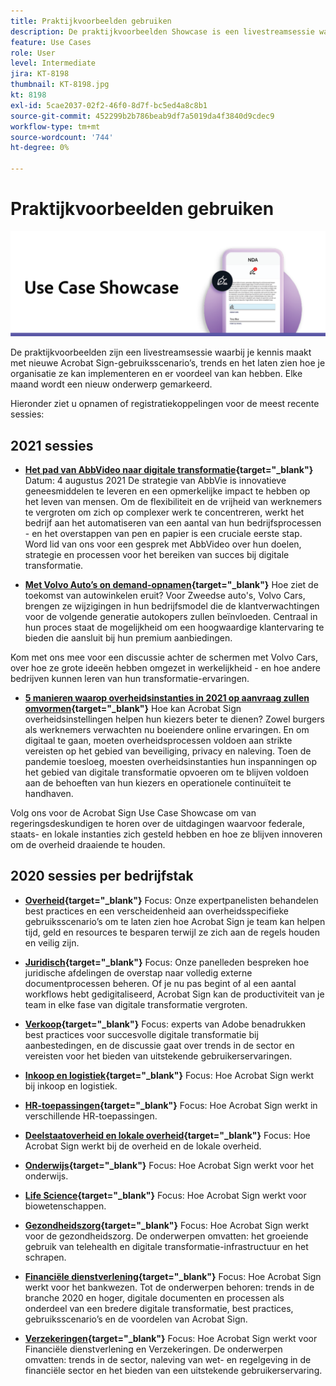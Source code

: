```yaml
---
title: Praktijkvoorbeelden gebruiken
description: De praktijkvoorbeelden Showcase is een livestreamsessie waarin je kennismaakt met nieuwe Acrobat Sign-gebruiksscenario’s, -trends en -trends, en die laat zien hoe je organisatie ze kan implementeren en er voordeel van kan hebben
feature: Use Cases
role: User
level: Intermediate
jira: KT-8198
thumbnail: KT-8198.jpg
kt: 8198
exl-id: 5cae2037-02f2-46f0-8d7f-bc5ed4a8c8b1
source-git-commit: 452299b2b786beab9df7a5019da4f3840d9cdec9
workflow-type: tm+mt
source-wordcount: '744'
ht-degree: 0%

---
```


# Praktijkvoorbeelden gebruiken

![use case banner](../assets/UCSC_Rebrand.png)

De praktijkvoorbeelden zijn een livestreamsessie waarbij je kennis maakt met nieuwe Acrobat Sign-gebruiksscenario’s, trends en het laten zien hoe je organisatie ze kan implementeren en er voordeel van kan hebben. Elke maand wordt een nieuw onderwerp gemarkeerd.

Hieronder ziet u opnamen of registratiekoppelingen voor de meest recente sessies:

## 2021 sessies

* **[Het pad van AbbVideo naar digitale transformatie](https://use-case-showcase-with-abbvie.joinus.adobeevents.com/){target="_blank"}**
Datum: 4 augustus 2021 De strategie van AbbVie is innovatieve geneesmiddelen te leveren en een opmerkelijke impact te hebben op het leven van mensen. Om de flexibiliteit en de vrijheid van werknemers te vergroten om zich op complexer werk te concentreren, werkt het bedrijf aan het automatiseren van een aantal van hun bedrijfsprocessen - en het overstappen van pen en papier is een cruciale eerste stap. Word lid van ons voor een gesprek met AbbVideo over hun doelen, strategie en processen voor het bereiken van succes bij digitale transformatie.

* **[Met Volvo Auto’s on demand-opnamen](https://gateway.on24.com/wcc/eh/2172296/lp/2963219/adobe-sign-use-case-showcase%3A-featuring-volvo-cars/){target="_blank"}**
Hoe ziet de toekomst van autowinkelen eruit? Voor Zweedse auto&#39;s, Volvo Cars, brengen ze wijzigingen in hun bedrijfsmodel die de klantverwachtingen voor de volgende generatie autokopers zullen beïnvloeden. Centraal in hun proces staat de mogelijkheid om een hoogwaardige klantervaring te bieden die aansluit bij hun premium aanbiedingen.

Kom met ons mee voor een discussie achter de schermen met Volvo Cars, over hoe ze grote ideeën hebben omgezet in werkelijkheid - en hoe andere bedrijven kunnen leren van hun transformatie-ervaringen.

* **[5 manieren waarop overheidsinstanties in 2021 op aanvraag zullen omvormen](https://gateway.on24.com/wcc/eh/2172296/lp/2790280/5-ways-government-agencies-will-transform-in-2021-/){target="_blank"}**
Hoe kan Acrobat Sign overheidsinstellingen helpen hun kiezers beter te dienen? Zowel burgers als werknemers verwachten nu boeiendere online ervaringen. En om digitaal te gaan, moeten overheidsprocessen voldoen aan strikte vereisten op het gebied van beveiliging, privacy en naleving. Toen de pandemie toesloeg, moesten overheidsinstanties hun inspanningen op het gebied van digitale transformatie opvoeren om te blijven voldoen aan de behoeften van hun kiezers en operationele continuïteit te handhaven.

Volg ons voor de Acrobat Sign Use Case Showcase om van regeringsdeskundigen te horen over de uitdagingen waarvoor federale, staats- en lokale instanties zich gesteld hebben en hoe ze blijven innoveren om de overheid draaiende te houden.

## 2020 sessies per bedrijfstak

* **[Overheid](https://event.on24.com/wcc/r/2790280/7FFF27458A6834FDF8C73C5149637590?partnerref=EXL){target="_blank"}**
Focus: Onze expertpanelisten behandelen best practices en een verscheidenheid aan overheidsspecifieke gebruiksscenario’s om te laten zien hoe Acrobat Sign je team kan helpen tijd, geld en resources te besparen terwijl ze zich aan de regels houden en veilig zijn.

* **[Juridisch](https://event.on24.com/wcc/r/2634329/292CA0B317E56600A114508CC55376BF?partnerref=EXL){target="_blank"}**
Focus: Onze panelleden bespreken hoe juridische afdelingen de overstap naar volledig externe documentprocessen beheren. Of je nu pas begint of al een aantal workflows hebt gedigitaliseerd, Acrobat Sign kan de productiviteit van je team in elke fase van digitale transformatie vergroten.

* **[Verkoop](https://acrobat.adobe.com/us/en/business/webinars/adobe-sign-use-case-showcase-sales.html){target="_blank"}**
Focus: experts van Adobe benadrukken best practices voor succesvolle digitale transformatie bij aanbestedingen, en de discussie gaat over trends in de sector en vereisten voor het bieden van uitstekende gebruikerservaringen.

* **[Inkoop en logistiek](https://event.on24.com/wcc/r/2514418/278FB6F16C198E2B866CF487AF9514F6){target="_blank"}**
Focus: Hoe Acrobat Sign werkt bij inkoop en logistiek.

* **[HR-toepassingen](https://event.on24.com/wcc/r/2351937/D9E34A102F309DFCAF0D07D5192BD66D){target="_blank"}**
Focus: Hoe Acrobat Sign werkt in verschillende HR-toepassingen.

* **[Deelstaatoverheid en lokale overheid](https://event.on24.com/wcc/r/2351937/D9E34A102F309DFCAF0D07D5192BD66D){target="_blank"}**
Focus: Hoe Acrobat Sign werkt bij de overheid en de lokale overheid.

* **[Onderwijs](https://event.on24.com/wcc/r/2241711/762243D5EE65DAC44D3AE7BCCD3388A7){target="_blank"}**
Focus: Hoe Acrobat Sign werkt voor het onderwijs.

* **[Life Science](https://event.on24.com/wcc/r/2204781/2C266134D08DDE48E17C77746F192AA6){target="_blank"}**
Focus: Hoe Acrobat Sign werkt voor biowetenschappen.

* **[Gezondheidszorg](https://event.on24.com/wcc/r/2202626/1D60C42BD396AE273CB09CF53F1051BE){target="_blank"}**
Focus: Hoe Acrobat Sign werkt voor de gezondheidszorg. De onderwerpen omvatten: het groeiende gebruik van telehealth en digitale transformatie-infrastructuur en het schrapen.

* **[Financiële dienstverlening](https://event.on24.com/wcc/r/2177152/40A4315A5D32F21AFB5EB03E25C15992){target="_blank"}**
Focus: Hoe Acrobat Sign werkt voor het bankwezen. Tot de onderwerpen behoren: trends in de branche 2020 en hoger, digitale documenten en processen als onderdeel van een bredere digitale transformatie, best practices, gebruiksscenario’s en de voordelen van Acrobat Sign.

* **[Verzekeringen](https://event.on24.com/wcc/r/2162717/1449ED610AD3B545004079728D9AE0F6){target="_blank"}**
Focus: Hoe Acrobat Sign werkt voor Financiële dienstverlening en Verzekeringen. De onderwerpen omvatten: trends in de sector, naleving van wet- en regelgeving in de financiële sector en het bieden van een uitstekende gebruikerservaring.

